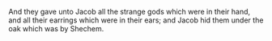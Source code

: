 And they gave unto Jacob all the strange gods which were in their hand, and all their earrings which were in their ears; and Jacob hid them under the oak which was by Shechem.
